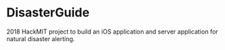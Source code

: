 # DisasterGuide

2018 HackMIT project to build an iOS application and server application for natural disaster alerting.